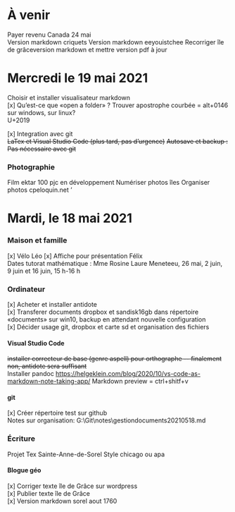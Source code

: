 # À venir
Payer revenu Canada 24 mai  
Version markdown criquets
Version markdown eeyouistchee
Recorriger île de grâceversion markdown et mettre version pdf à jour


# Mercredi le 19 mai 2021
Choisir et installer visualisateur markdown  
[x] Qu’est-ce que «open a folder» ?
Trouver apostrophe courbée = alt+0146 sur windows, sur linux?  
U+2019

[x] Integration avec git  
~~LaTex et Visual Studio Code (plus tard, pas d’urgence)~~
~~Autosave et backup : Pas nécessaire avec git~~

### Photographie
Film ektar 100 pjc en développement
Numériser photos îles
Organiser photos cpeloquin.net
’

# Mardi, le 18 mai 2021

### Maison et famille
[x] Vélo Léo
[x] Affiche pour présentation Félix  
Dates tutorat mathématique : Mme Rosine Laure Meneteeu, 26 mai, 2 juin, 9 juin et 16 juin, 15 h-16 h 

### Ordinateur
[x] Acheter et installer antidote  
[x] Transferer documents dropbox et sandisk16gb dans répertoire «documents» sur win10, backup en attendant nouvelle configuration  
[x] Décider usage git, dropbox et carte sd et organisation des fichiers
 
#### Visual Studio Code
~~installer correcteur de base (genre aspell) pour orthographe -- finalement non, antidote sera suffisant~~  
Installer pandoc https://helgeklein.com/blog/2020/10/vs-code-as-markdown-note-taking-app/
Markdown preview = ctrl+shitf+v  

#### git
[x] Créer répertoire test sur github  
Notes sur organisation: 
G:\Git\notes\gestiondocuments20210518.md

### Écriture
Projet Tex Sainte-Anne-de-Sorel
Style chicago ou apa

#### Blogue géo
[x] Corriger texte île de Grâce sur wordpress  
[x] Publier texte île de Grâce  
[x] Version markdown sorel aout 1760



